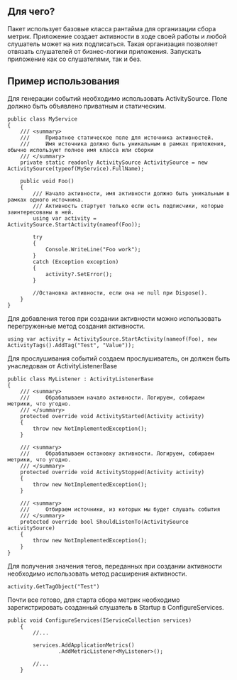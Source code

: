 ## Для чего?
Пакет использует базовые класса рантайма для организации сбора метрик.
Приложение создает активности в ходе своей работы и любой слушатель может на них подписаться.
Такая организация позволяет отвязать слушателей от бизнес-логики приложения. Запускать приложение как со слушателями, так и без.


## Пример использования
Для генерации событий необходимо использовать ActivitySource. Поле должно быть объявлено приватным и статическим.

    public class MyService
    {
        /// <summary>
        ///     Приватное статическое поле для источника активностей.
        ///     Имя источника должно быть уникальным в рамках приложения, обычно используют полное имя класса или сборки
        /// </summary>
        private static readonly ActivitySource ActivitySource = new ActivitySource(typeof(MyService).FullName);

        public void Foo()
        {
            /// Начало активности, имя активности должно быть уникальным в рамках одного источника.
            /// Активность стартует только если есть подписчики, которые заинтересованы в ней.
            using var activity = ActivitySource.StartActivity(nameof(Foo));

            try
            {
                Console.WriteLine("Foo work");
            }
            catch (Exception exception)
            {
                activity?.SetError();
            }

            //Остановка активности, если она не null при Dispose().
        }
    }
	
Для добавления тегов при создании активности можно использовать перегруженные метод создания активности.
	
	using var activity = ActivitySource.StartActivity(nameof(Foo), new ActivityTags().AddTag("Test", "Value"));

Для прослушивания событий создаем прослушиватель, он должен быть унаследован от ActivityListenerBase

    public class MyListener : ActivityListenerBase
    {
        /// <summary>
        ///     Обрабатываем начало активности. Логируем, собираем метрики, что угодно.
        /// </summary>
        protected override void ActivityStarted(Activity activity)
        {
            throw new NotImplementedException();
        }

        /// <summary>
        ///     Обрабатываем остановку активности. Логируем, собираем метрики, что угодно.
        /// </summary>
        protected override void ActivityStopped(Activity activity)
        {
            throw new NotImplementedException();
        }

        /// <summary>
        ///     Отбираем источники, из которых мы будет слушать события
        /// </summary>
        protected override bool ShouldListenTo(ActivitySource activitySource)
        {
            throw new NotImplementedException();
        }
    }
	
Для получения значения тегов, переданных при создании активности необходимо использовать метод расширения активности.

    activity.GetTagObject("Test")

Почти все готово, для старта сбора метрик необходимо зарегистрировать созданный слушатель в Startup в ConfigureServices.

    public void ConfigureServices(IServiceCollection services)
        {
            //...

            services.AddApplicationMetrics()
                    .AddMetricListener<MyListener>();

            //...
        }
